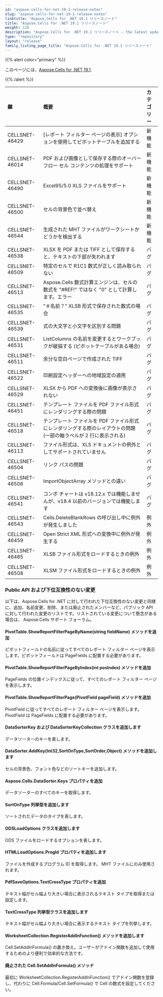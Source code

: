 ```yaml
---
id: "aspose-cells-for-net-19-1-release-notes"
slug: "aspose-cells-for-net-19-1-release-notes"
linktitle: "Aspose.Cells for .NET 19.1 リリースノート"
title: "Aspose.Cells for .NET 19.1 リリースノート"
weight: 120
description: "Aspose.Cells for .NET 19.1 リリースノート – the latest updates and fixes."
type: "repository"
layout: "release"
family_listing_page_title: "Aspose.Cells for .NET 19.1 リリースノート"
---
```

{{% alert color="primary" %}} 

このページには、[Aspose.Cells for .NET 19.1](https://www.nuget.org/packages/Aspose.Cells/19.1.0).

{{% /alert %}} 

|**鍵**|**概要**|**カテゴリー**|
|:- |:- |:- |
|CELLSNET-46429|[レポート フィルター ページの表示] オプションを使用してピボットテーブルを追加する|新機能|
|CELLSNET-46014|PDF および画像として保存する際のオーバーフロー セル コンテンツの処理をサポート|新機能|
|CELLSNET-46490|Excel95/5.0 XLS ファイルをサポート|新機能|
|CELLSNET-46500|セルの背景色で並べ替え|新機能|
|CELLSNET-46544|生成された MHT ファイルがワークシートかどうかを検出する|新機能|
|CELLSNET-46538|XLSX を PDF または TIFF として保存すると、テキストの下部が失われます|バグ|
|CELLSNET-46509|特定のセルで R1C1 数式が正しく読み取られない|バグ|
|CELLSNET-46513|Aspose.Cells 数式計算エンジンは、セルの数式を "#REF!" ではなく "0" として計算します。エラー|バグ|
|CELLSNET-46535|"＃名前？" XLSB 形式で保存された数式の場合|バグ|
|CELLSNET-46539|式の大文字と小文字を区別する問題|バグ|
|CELLSNET-46531|ListColumns の名前を変更するとワークブックが破損する (ピボットテーブルがある場合)|バグ|
|CELLSNET-46511|余分な空白ページで作成された TIFF|バグ|
|CELLSNET-46522|印刷設定ヘッダーへの地域設定の適用|バグ|
|CELLSNET-46529|XLSX から PDF への変換後に画像が表示されない|バグ|
|CELLSNET-46451|テンプレート ファイルを PDF ファイル形式にレンダリングする際の問題|バグ|
|CELLSNET-46518|テンプレート ファイルを PDF ファイル形式にレンダリングする際のレイアウトの問題 (一部の軸ラベルが 2 行に表示される)|バグ|
|CELLSNET-46113|ファイル形式は、XLS ドキュメントの例外としてサポートされていません|バグ|
|CELLSNET-46504|リンク パスの問題|バグ|
|CELLSNET-46506|ImportObjectArray メソッドとの違い|バグ|
|CELLSNET-46541|コンボ チャートは v18.12.x では機能しませんが、v18.4 以前のバージョンでは機能します|バグ|
|CELLSNET-46543|Cells.DeleteBlankRows の呼び出し中に例外が発生しました|例外|
|CELLSNET-46459|Open Strict XML 形式への変換中に例外が発生する|例外|
|CELLSNET-46485|XLSB ファイル形式をロードするときの例外|例外|
|CELLSNET-46508|XLSM ファイル形式をロードするときの例外|例外|
### **Public API および下位互換性のない変更**
以下は、Aspose.Cells for .NET に対して行われた下位互換性のない変更と同様に、追加、名前変更、削除、または廃止されたメンバーなど、パブリック API に対して行われた変更のリストです。リストされている変更について懸念がある場合は、 Aspose.Cells サポート フォーラム。
#### **PivotTable.ShowReportFilterPageByName(string fieldName) メソッドを追加**
ピボットフィールドの名前に従ってすべてのレポート フィルター ページを表示します。ピボットフィールドは PageFields に配置する必要があります。
#### **PivotTable.ShowReportFilterPageByIndex(int posIndex) メソッドを追加**
PageFields の位置インデックスに従って、すべてのレポート フィルター ページを表示します。
#### **PivotTable.ShowReportFilterPage(PivotField pageField) メソッドを追加**
PivotField に従ってすべてのレポート フィルター ページを表示します。PivotField は PageFields に配置する必要があります。
#### **DataSorterKey および DataSorterKeyCollection クラスを追加します**
データソーターのキーを表します。
#### **DataSorter.AddKey(Int32,SortOnType,SortOrder,Object) メソッドを追加します**
セルの背景色、フォント色などのソートキーを追加します。
#### **Aspose.Cells.DataSorter.Keys プロパティを追加**
データソーターのすべてのキーを取得します。
#### **SortOnType 列挙型を追加します**
ソートされたデータのタイプを表します。
#### **ODSLoadOptions クラスを追加します**
ODS ファイルをロードするオプションを表します。
#### **HTMLLoadOptions.ProgId プロパティを追加します**
ファイルを作成するプログラム ID を取得します。 MHT ファイルにのみ使用されます。
#### **PdfSaveOptions.TextCrossType プロパティを追加**
テキスト幅がセル幅より大きい場合に表示されるテキスト タイプを取得または設定します。
#### **TextCrossType 列挙型クラスを追加します**
テキスト幅がセル幅より大きい場合に表示するテキスト タイプを列挙します。
#### **WorksheetCollection.RegisterAddInFunction() メソッドを追加します**
Cell.SetAddInFormula() の置き換え。ユーザーがアドイン関数を追加して使用するためのより便利で効率的な方法です。
#### **廃止された Cell.SetAddInFormula() メソッド**
最初に WorksheetCollection.RegisterAddInFunction() でアドイン関数を登録し、代わりに Cell.Formula/Cell.SetFormula() で Cell の数式を設定してください。
